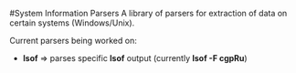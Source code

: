 #System Information Parsers
A library of parsers for extraction of data on certain systems (Windows/Unix). 

Current parsers being worked on:
- **lsof** => parses specific **lsof** output (currently **lsof -F cgpRu**)


